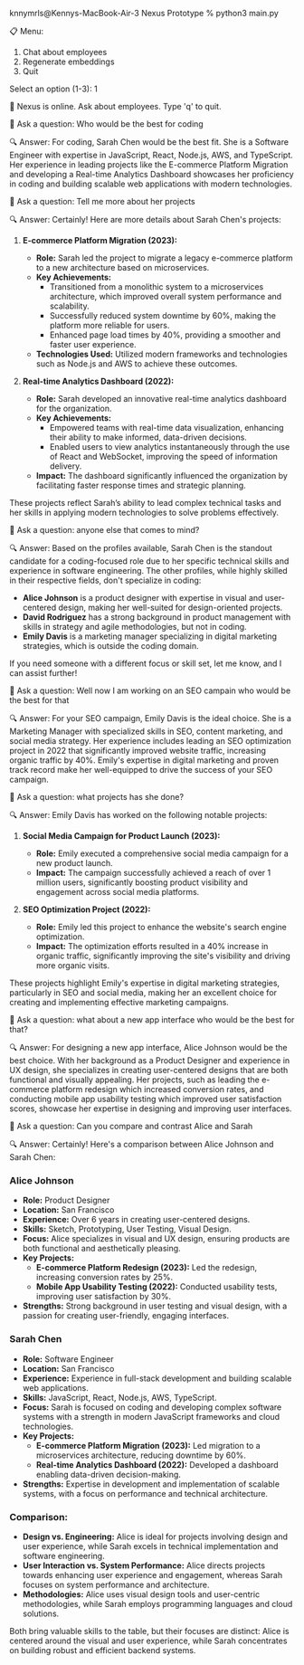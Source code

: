 knnymrls@Kennys-MacBook-Air-3 Nexus Prototype % python3 main.py

📋 Menu:
1. Chat about employees
2. Regenerate embeddings
3. Quit

Select an option (1-3): 1

💬 Nexus is online. Ask about employees. Type 'q' to quit.

🧠 Ask a question: Who would be the best for coding

🔍 Answer:
For coding, Sarah Chen would be the best fit. She is a Software Engineer with expertise in JavaScript, React, Node.js, AWS, and TypeScript. Her experience in leading projects like the E-commerce Platform Migration and developing a Real-time Analytics Dashboard showcases her proficiency in coding and building scalable web applications with modern technologies.

🧠 Ask a question: Tell me more about her projects

🔍 Answer:
Certainly! Here are more details about Sarah Chen's projects:

1. **E-commerce Platform Migration (2023):**
   - **Role:** Sarah led the project to migrate a legacy e-commerce platform to a new architecture based on microservices.
   - **Key Achievements:**
     - Transitioned from a monolithic system to a microservices architecture, which improved overall system performance and scalability.
     - Successfully reduced system downtime by 60%, making the platform more reliable for users.
     - Enhanced page load times by 40%, providing a smoother and faster user experience.
   - **Technologies Used:** Utilized modern frameworks and technologies such as Node.js and AWS to achieve these outcomes.

2. **Real-time Analytics Dashboard (2022):**
   - **Role:** Sarah developed an innovative real-time analytics dashboard for the organization.
   - **Key Achievements:**
     - Empowered teams with real-time data visualization, enhancing their ability to make informed, data-driven decisions.
     - Enabled users to view analytics instantaneously through the use of React and WebSocket, improving the speed of information delivery.
   - **Impact:** The dashboard significantly influenced the organization by facilitating faster response times and strategic planning.

These projects reflect Sarah’s ability to lead complex technical tasks and her skills in applying modern technologies to solve problems effectively.

🧠 Ask a question: anyone else that comes to mind?

🔍 Answer:
Based on the profiles available, Sarah Chen is the standout candidate for a coding-focused role due to her specific technical skills and experience in software engineering. The other profiles, while highly skilled in their respective fields, don't specialize in coding:

- **Alice Johnson** is a product designer with expertise in visual and user-centered design, making her well-suited for design-oriented projects.
- **David Rodriguez** has a strong background in product management with skills in strategy and agile methodologies, but not in coding.
- **Emily Davis** is a marketing manager specializing in digital marketing strategies, which is outside the coding domain.

If you need someone with a different focus or skill set, let me know, and I can assist further!

🧠 Ask a question: Well now I am working on an SEO campain who would be the best for that

🔍 Answer:
For your SEO campaign, Emily Davis is the ideal choice. She is a Marketing Manager with specialized skills in SEO, content marketing, and social media strategy. Her experience includes leading an SEO optimization project in 2022 that significantly improved website traffic, increasing organic traffic by 40%. Emily's expertise in digital marketing and proven track record make her well-equipped to drive the success of your SEO campaign.

🧠 Ask a question: what projects has she done?

🔍 Answer:
Emily Davis has worked on the following notable projects:

1. **Social Media Campaign for Product Launch (2023):**
   - **Role:** Emily executed a comprehensive social media campaign for a new product launch.
   - **Impact:** The campaign successfully achieved a reach of over 1 million users, significantly boosting product visibility and engagement across social media platforms.

2. **SEO Optimization Project (2022):**
   - **Role:** Emily led this project to enhance the website's search engine optimization.
   - **Impact:** The optimization efforts resulted in a 40% increase in organic traffic, significantly improving the site's visibility and driving more organic visits.

These projects highlight Emily's expertise in digital marketing strategies, particularly in SEO and social media, making her an excellent choice for creating and implementing effective marketing campaigns.

🧠 Ask a question: what about a new app interface who would be the best for that?

🔍 Answer:
For designing a new app interface, Alice Johnson would be the best choice. With her background as a Product Designer and experience in UX design, she specializes in creating user-centered designs that are both functional and visually appealing. Her projects, such as leading the e-commerce platform redesign which increased conversion rates, and conducting mobile app usability testing which improved user satisfaction scores, showcase her expertise in designing and improving user interfaces.

🧠 Ask a question: Can you compare and contrast Alice and Sarah

🔍 Answer:
Certainly! Here's a comparison between Alice Johnson and Sarah Chen:

### Alice Johnson
- **Role:** Product Designer
- **Location:** San Francisco
- **Experience:** Over 6 years in creating user-centered designs.
- **Skills:** Sketch, Prototyping, User Testing, Visual Design.
- **Focus:** Alice specializes in visual and UX design, ensuring products are both functional and aesthetically pleasing.
- **Key Projects:**
  - **E-commerce Platform Redesign (2023):** Led the redesign, increasing conversion rates by 25%.
  - **Mobile App Usability Testing (2022):** Conducted usability tests, improving user satisfaction by 30%.
- **Strengths:** Strong background in user testing and visual design, with a passion for creating user-friendly, engaging interfaces.

### Sarah Chen
- **Role:** Software Engineer
- **Location:** San Francisco
- **Experience:** Experience in full-stack development and building scalable web applications.
- **Skills:** JavaScript, React, Node.js, AWS, TypeScript.
- **Focus:** Sarah is focused on coding and developing complex software systems with a strength in modern JavaScript frameworks and cloud technologies.
- **Key Projects:**
  - **E-commerce Platform Migration (2023):** Led migration to a microservices architecture, reducing downtime by 60%.
  - **Real-time Analytics Dashboard (2022):** Developed a dashboard enabling data-driven decision-making.
- **Strengths:** Expertise in development and implementation of scalable systems, with a focus on performance and technical architecture.

### Comparison:
- **Design vs. Engineering:** Alice is ideal for projects involving design and user experience, while Sarah excels in technical implementation and software engineering.
- **User Interaction vs. System Performance:** Alice directs projects towards enhancing user experience and engagement, whereas Sarah focuses on system performance and architecture.
- **Methodologies:** Alice uses visual design tools and user-centric methodologies, while Sarah employs programming languages and cloud solutions.

Both bring valuable skills to the table, but their focuses are distinct: Alice is centered around the visual and user experience, while Sarah concentrates on building robust and efficient backend systems.